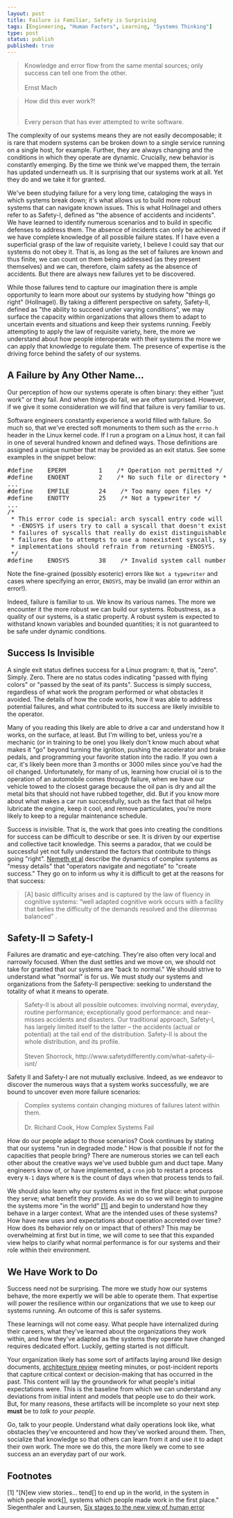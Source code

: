 ```yaml
---
layout: post
title: Failure is Familiar, Safety is Surprising
tags: [Engineering, "Human Factors", Learning, "Systems Thinking"]
type: post
status: publish
published: true
---
```


<blockquote class="quote">
Knowledge and error flow from the same mental sources; only success can tell
one from the other.<br>
<br>
Ernst Mach
</blockquote>

<blockquote class="quote">
How did this ever work?!<br><br>

Every person that has ever attempted to write software.
</blockquote>

The complexity of our systems means they are not easily decomposable; it is rare
that modern systems can be broken down to a single service running on a single
host, for example. Further, they are always changing and the conditions in which
they operate are dynamic. Crucially, new behavior is constantly emerging. By the
time we think we've mapped them, the terrain has updated underneath us. It is
surprising that our systems work at all. Yet they do and we take it for granted.

We've been studying failure for a very long time, cataloging the ways in which
systems break down; it's what allows us to build more robust systems that can
navigate known issues. This is what Hollnagel and others refer to as Safety-I,
defined as "the absence of accidents and incidents". We have learned to identify
numerous scenarios and to build in specific defenses to address them. The absence
of incidents can only be achieved if we have complete knowledge of all possible
failure states. If I have even a superficial grasp of the law of requisite
variety, I believe I could say that our systems do not obey it. That is, as
long as the set of failures are known and thus finite, we can count on them
being addressed (as they present themselves) and we can, therefore, claim safety
as the absence of accidents. But there are always new failures yet to be
discovered.

While those failures tend to capture our imagination there is ample opportunity to
learn more about our systems by studying how "things go right" (Hollnagel).
By taking a different perspective on safety, Safety-II, defined as "the ability
to succeed under varying conditions", we may surface the capacity within
organizations that allows them to adapt to uncertain events and situations and
keep their systems running. Feebly attempting to apply the law of requisite
variety, here, the more we understand about how people interoperate with their
systems the more we can apply that knowledge to regulate them. The presence of
expertise is the driving force behind the safety of our systems.

## A Failure by Any Other Name...

Our perception of how our systems operate is often binary: they either
"just work" or they fail. And when things do fail, we are often surprised.
However, if we give it some consideration we will find that failure is very
familiar to us.

Software engineers constantly experience a world filled with failure. So much so,
that we've erected soft monuments to them such as the `errno.h` header in the
Linux kernel code. If I run a program on a Linux host, it can fail in one of
several hundred known and defined ways. Those definitions are assigned a unique
number that may be provided as an exit status. See some examples in the snippet
below:

<pre>
#define    EPERM         1    /* Operation not permitted */
#define    ENOENT        2    /* No such file or directory */
...
#define    EMFILE        24    /* Too many open files */
#define    ENOTTY        25    /* Not a typewriter */
...
/*
 * This error code is special: arch syscall entry code will return
 * -ENOSYS if users try to call a syscall that doesn't exist.  To keep
 * failures of syscalls that really do exist distinguishable from
 * failures due to attempts to use a nonexistent syscall, syscall
 * implementations should refrain from returning -ENOSYS.
 */
#define    ENOSYS        38    /* Invalid system call number */
</pre>

Note the fine-grained (possibly esoteric) errors like `Not a typewriter` and
cases where specifying an error, `ENOSYS`, may be invalid (an error within an
error!).

Indeed, failure is familiar to us. We know its various names. The more we
encounter it the more robust we can build our systems. Robustness, as a quality
of our systems, is a static property. A robust system is expected to withstand
known variables and bounded quantities; it is not guaranteed to be safe under
dynamic conditions.

## Success Is Invisible

A single exit status defines success for a Linux program: `0`, that is, "zero".
Simply. Zero. There are no status codes indicating "passed with flying colors"
or "passed by the seat of its pants". Success is simply success,
regardless of what work the program performed or what obstacles it avoided. The
details of how the code works, how it was able to address potential failures,
and what contributed to its success are likely invisible to the operator.

Many of you reading this likely are able to drive a car and understand how it
works, on the surface, at least. But I'm willing to bet, unless you're a
mechanic (or in training to be one) you likely don't know much about what makes
it "go" beyond turning the ignition, pushing the accelerator and brake pedals,
and programming your favorite station into the radio.
If you own a car, it's likely been more than 3 months or 3000 miles since you've
had the oil changed. Unfortunately, for many of us, learning how crucial oil
is to the operation of an automobile comes through failure, when we have our
vehicle towed to the closest garage because the oil pan is dry and all the metal
bits that should not have rubbed together, did. But if you know more about what
makes a car run successfully, such as the fact that oil helps lubricate the
engine, keep it cool, and remove particulates, you're more likely to keep to a
regular maintenance schedule.

Success is invisible. That is, the work that goes into creating the conditions
for success can be difficult to describe or see. It is driven by our expertise
and collective tacit knowledge. This seems a paradox, that we could be
successful yet not fully understand the factors that contribute to things
going "right". [Nemeth et al](https://www.researchgate.net/publication/224753269_The_Messy_Details_Insights_From_the_Study_of_Technical_Work_in_Healthcare)
describe the dynamics of complex systems as "messy details" that "operators
navigate and negotiate" to "create success." They go on to inform us why it is
difficult to get at the reasons for that success:

<blockquote class="quote">
[A] basic difficulty arises and is captured by the law of fluency in
cognitive systems: “well adapted cognitive work occurs with a facility that
belies the difficulty of the demands resolved and the dilemmas balanced” .
</blockquote>

<!--
Lest I forget how clever I am, the below unicode character represents the math
symbol for a strict superset. That is, A is a superset of B but B is not equal
to A.
-->
## Safety-II &#x2283; Safety-I

Failures are dramatic and eye-catching. They're also often very local
and narrowly focused. When the dust settles and we move on, we should not take
for granted that our systems are "back to normal." We should strive to
understand what "normal" is for us. We must study our systems and organizations
from the Safety-II perspective: seeking to understand the totality of what it
means to operate.

<blockquote class="quote">
Safety-II is about all possible outcomes: involving normal, everyday, routine
performance; exceptionally good performance: and near-misses accidents and
disasters. Our traditional approach, Safety-I, has largely limited itself to the
latter – the accidents (actual or potential) at the tail end of the distribution.
Safety-II is about the whole distribution, and its profile.<br>
<br>
Steven Shorrock, http://www.safetydifferently.com/what-safety-ii-isnt/
</blockquote>

Safety II and Safety-I are not mutually exclusive. Indeed, as we endeavor to
discover the numerous ways that a system works successfully, we are bound to
uncover even more failure scenarios:

<blockquote class="quote">
Complex systems contain changing mixtures of failures latent within them.<br>
<br>
Dr. Richard Cook, How Complex Systems Fail
</blockquote>

How do our people adapt to those scenarios? Cook continues by stating that our
systems "run in degraded mode." How is that possible if not for the capacities
that people bring? There are numerous stories we can tell each other about the
creative ways we've used bubble gum and duct tape. Many engineers know of, or
have implemented, a `cron` job to restart a process every `N-1` days where `N`
is the count of days when that process tends to fail.

We should also learn why our systems exist in the first place: what
purpose they serve; what benefit they provide. As we do so we will begin to
imagine the systems more "in the world" [[1]](#fn_1) and begin to understand how
they behave in a larger context. What are the intended uses of these systems?
How have new uses and expectations about operation accreted over time? How does
its behavior rely on or impact that of others? This may be overwhelming at first
but in time, we will come to see that this expanded view helps to clarify what
normal performance is for our systems and their role within their environment.

## We Have Work to Do

Success need not be surprising. The more we study how our systems behave, the
more expertly we will be able to operate them. That expertise will power the
resilience within our organizations that we use to keep our systems running. An
outcome of this is safer systems.

These learnings will not come easy. What people have internalized during their
careers, what they've learned about the organizations they work within, and how
they've adapted as the systems they operate have changed requires dedicated
effort. Luckily, getting started is not difficult.

Your organization likely has some sort of artifacts laying around like design
documents, [architecture review](/posts/architecture-reviews.html) meeting minutes, 
or post-incident reports that capture critical context or decision-making
that has occurred in the past. This content will lay the groundwork for what
people's initial expectations were. This is the baseline from which we can
understand any deviations from initial intent and models that people use to do
their work. But, for many reasons, these artifacts will be incomplete so your
next step **must** be to _talk to your people_.

Go, talk to your people. Understand what daily operations look like, what
obstacles they've encountered and how they've worked around them. Then,
socialize that knowledge so that others can learn from it and use it to adapt
their own work. The more we do this, the more likely we come to see success an
an everyday part of our work.

## Footnotes

<a name="fn_1"></a>
[1] "[N]ew view stories... tend[] to end up in the world, in the system in which
people work[], systems which people made work in the first place."
Siegenthaler and Laursen,
[Six stages to the new view of human error](http://www.humanfactors.lth.se/fileadmin/lusa/Sidney_Dekker/articles/2007/SafetyScienceMonitor.pdf)
